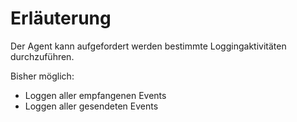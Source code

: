 # Erläuterung

Der Agent kann aufgefordert werden bestimmte Loggingaktivitäten durchzuführen.

Bisher möglich:
- Loggen aller empfangenen Events
- Loggen aller gesendeten Events